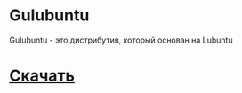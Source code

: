 # Gulubuntu
Gulubuntu - это дистрибутив, который основан на Lubuntu

[](screenshots/1.png)
[](screenshots/2.png)
[](screenshots/3.png)

# [Скачать](https://drive.google.com/file/d/1rbhW3reQGb9cSK-2X3o4besbeeSpwnK2/view?usp=sharing)
